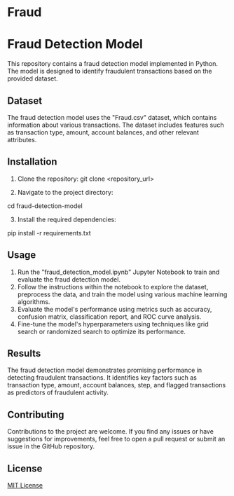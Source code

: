# Fraud

# Fraud Detection Model

This repository contains a fraud detection model implemented in Python. The model is designed to identify fraudulent transactions based on the provided dataset.

## Dataset

The fraud detection model uses the "Fraud.csv" dataset, which contains information about various transactions. The dataset includes features such as transaction type, amount, account balances, and other relevant attributes.

## Installation

1. Clone the repository:
git clone <repository_url>



2. Navigate to the project directory:


cd fraud-detection-model


3. Install the required dependencies:


pip install -r requirements.txt



## Usage

1. Run the "fraud_detection_model.ipynb" Jupyter Notebook to train and evaluate the fraud detection model.
2. Follow the instructions within the notebook to explore the dataset, preprocess the data, and train the model using various machine learning algorithms.
3. Evaluate the model's performance using metrics such as accuracy, confusion matrix, classification report, and ROC curve analysis.
4. Fine-tune the model's hyperparameters using techniques like grid search or randomized search to optimize its performance.

## Results

The fraud detection model demonstrates promising performance in detecting fraudulent transactions. It identifies key factors such as transaction type, amount, account balances, step, and flagged transactions as predictors of fraudulent activity.

## Contributing

Contributions to the project are welcome. If you find any issues or have suggestions for improvements, feel free to open a pull request or submit an issue in the GitHub repository.

## License

[MIT License](LICENSE)


